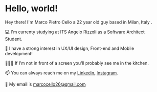 # Hello, world!

Hey there! I'm Marco Pietro Cello a 22 year old guy based in Milan, Italy . 

  💻 I'm currenty studying at ITS Angelo Rizzoli as a Software Architect Student. 
  
  👀 I have a strong interest in UX/UI design, Front-end and Mobile development! 
  
  👨🏽‍🍳 If I'm not in front of a screen you'll probably see me in the kitchen.

  📫 You can always reach me on my [Linkedin](https://www.linkedin.com/in/marco-pietro-cello-b85607163/), [Instagram](https://www.instagram.com/pietroncello/).
  
  📩  My email is marcocello26@gmail.com

